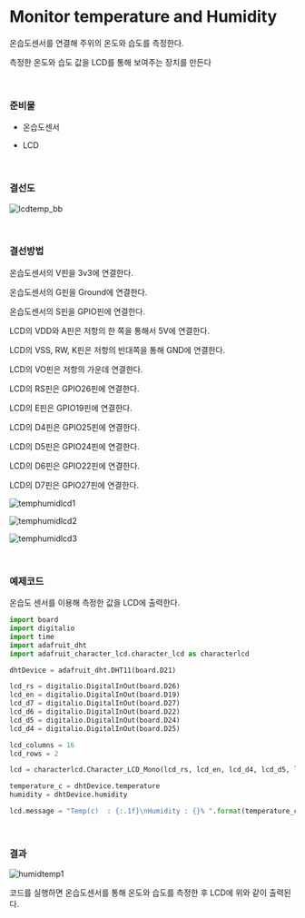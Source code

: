 # Monitor temperature and Humidity

온습도센서를 연결해 주위의 온도와 습도를 측정한다. 

측정한 온도와 습도 값을 LCD를 통해 보여주는 장치를 만든다 

<br>

### 준비물

+ 온습도센서

+ LCD

<br>

### 결선도

![lcdtemp_bb](Image/lcdtemp_bb.svg)

<br>

### 결선방법

온습도센서의 V핀을 3v3에 연결한다. 

온습도센서의 G핀을 Ground에 연결한다. 

온습도센서의 S핀을 GPIO핀에 연결한다. 

LCD의 VDD와 A핀은 저항의 한 쪽을 통해서 5V에 연결한다. 

LCD의 VSS, RW, K핀은 저항의 반대쪽을 통해 GND에 연결한다. 

LCD의 VO핀은 저항의 가운데 연결한다. 

LCD의 RS핀은 GPIO26핀에 연결한다. 

LCD의 E핀은 GPIO19핀에 연결한다. 

LCD의 D4핀은 GPIO25핀에 연결한다. 

LCD의 D5핀은 GPIO24핀에 연결한다. 

LCD의 D6핀은 GPIO22핀에 연결한다. 

LCD의 D7핀은 GPIO27핀에 연결한다. 

![temphumidlcd1](Image/temphumidlcd1.jpg)

![temphumidlcd2](Image/temphumidlcd2.jpg)

![temphumidlcd3](Image/temphumidlcd3.jpg)


<br>

### 예제코드 

온습도 센서를 이용해 측정한 값을 LCD에 출력한다. 

```python
import board
import digitalio
import time
import adafruit_dht
import adafruit_character_lcd.character_lcd as characterlcd

dhtDevice = adafruit_dht.DHT11(board.D21)

lcd_rs = digitalio.DigitalInOut(board.D26)
lcd_en = digitalio.DigitalInOut(board.D19)
lcd_d7 = digitalio.DigitalInOut(board.D27)
lcd_d6 = digitalio.DigitalInOut(board.D22)
lcd_d5 = digitalio.DigitalInOut(board.D24)
lcd_d4 = digitalio.DigitalInOut(board.D25)

lcd_columns = 16
lcd_rows = 2

lcd = characterlcd.Character_LCD_Mono(lcd_rs, lcd_en, lcd_d4, lcd_d5, lcd_d6, lcd_d7, lcd_columns, lcd_rows)

temperature_c = dhtDevice.temperature
humidity = dhtDevice.humidity

lcd.message = "Temp(c)  : {:.1f}\nHumidity : {}% ".format(temperature_c, humidity)
```

<br>

### 결과

![humidtemp1](Image/humidtemp1.jpg)

코드를 실행하면 온습도센서를 통해 온도와 습도를 측정한 후 LCD에 위와 같이 출력된다. 